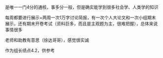 是唯一一门4分的通核，事多分一般，但是确实能学到很多社会学、人类学的知识

每周都要进行展示+两周一次1万字讨论简报，有一次个人大论文和一次小组期末展示，还有期末开卷考试（资料巨多，而且是主观题为主，很难把握），总体来说事情很多

老师和助教有意思（徐达哥哥），感觉很实诚

作为组长绩点4.2，供参考
